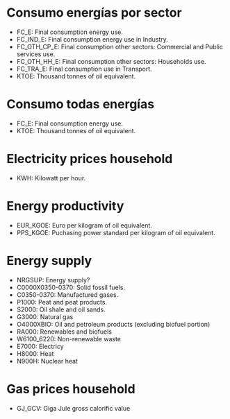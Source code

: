 # Consumo energías por sector
- FC_E: Final consumption energy use.
- FC_IND_E: Final consumption energy use in Industry.
- FC_OTH_CP_E: Final consumption other sectors: Commercial and Public services use.
- FC_OTH_HH_E: Final consumption other sectors: Households use.
- FC_TRA_E: Final consumption use in Transport.
- KTOE: Thousand tonnes of oil equivalent.

# Consumo todas energías
- FC_E: Final consumption energy use.
- KTOE: Thousand tonnes of oil equivalent.

# Electricity prices household
- KWH: Kilowatt per hour.

# Energy productivity
- EUR_KGOE: Euro per kilogram of oil equivalent.
- PPS_KGOE: Puchasing power standard per kilogram of oil equivalent.

# Energy supply
- NRGSUP: Energy supply?
- C0000X0350-0370: Solid fossil fuels.
- C0350-0370: Manufactured gases.
- P1000: Peat and peat products.
- S2000: Oil shale and oil sands.
- G3000: Natural gas
- O4000XBIO: Oil and petroleum products (excluding biofuel portion)
- RA000: Renewables and biofuels
- W6100_6220: Non-renewable waste
- E7000: Electricy
- H8000: Heat
- N900H: Nuclear heat

# Gas prices household
- GJ_GCV: Giga Jule gross calorific value

